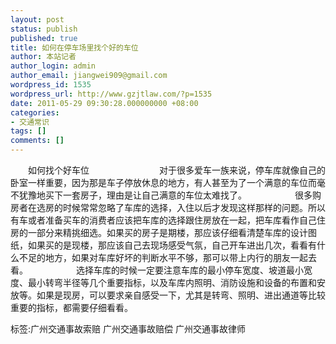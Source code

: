 ```yaml
---
layout: post
status: publish
published: true
title: 如何在停车场里找个好的车位
author: 本站记者
author_login: admin
author_email: jiangwei909@gmail.com
wordpress_id: 1535
wordpress_url: http://www.gzjtlaw.com/?p=1535
date: 2011-05-29 09:30:28.000000000 +08:00
categories:
- 交通常识
tags: []
comments: []
---
```

　　如何找个好车位　　　　　　　　对于很多爱车一族来说，停车库就像自己的卧室一样重要，因为那是车子停放休息的地方，有人甚至为了一个满意的车位而毫不犹豫地买下一套房子，理由是让自己满意的车位太难找了。　　　　　　很多购房者在选房的时候常常忽略了车库的选择，入住以后才发现这样那样的问题。所以有车或者准备买车的消费者应该把车库的选择跟住房放在一起，把车库看作自己住房的一部分来精挑细选。如果买的房子是期楼，那应该仔细看清楚车库的设计图纸，如果买的是现楼，那应该自己去现场感受气氛，自己开车进出几次，看看有什么不足的地方，如果对车库好坏的判断水平不够，那可以带上内行的朋友一起去看。　　　　　　选择车库的时候一定要注意车库的最小停车宽度、坡道最小宽度、最小转弯半径等几个重要指标，以及车库内照明、消防设施和设备的布置和安放等。如果是现房，可以要求亲自感受一下，尤其是转弯、照明、进出通道等比较重要的指标，都需要仔细看看。 标签:广州交通事故索赔 广州交通事故赔偿 广州交通事故律师

